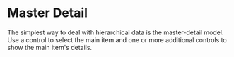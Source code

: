 Master Detail
=============

The simplest way to deal with hierarchical data is the master-detail model. 
Use a control to select the main item and one or more additional controls 
to show the main item's details.